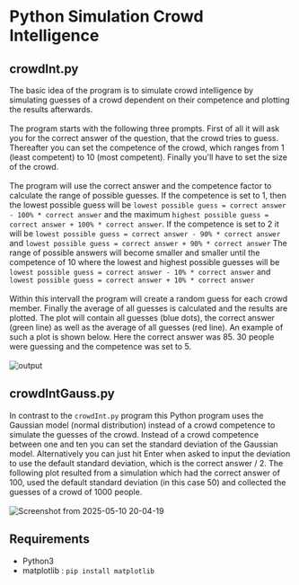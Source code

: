 # Python Simulation Crowd Intelligence
## crowdInt.py
The basic idea of the program is to simulate crowd intelligence by simulating guesses of a crowd dependent on their competence and plotting the results afterwards.<br><br>
The program starts with the following three prompts. First of all it will ask you for the correct answer of the question, that the crowd tries to guess.
Thereafter you can set the competence of the crowd, which ranges from 1 (least competent) to 10 (most competent). Finally you'll have to set the size of the crowd.<br><br> 
The program will use the correct answer and the competence factor to calculate the range of possible guesses. If the competence is set to 1, then the lowest possible guess will be
```lowest possible guess = correct answer - 100% * correct answer``` and the maximum ```highest possible guess = correct answer + 100% * correct answer```. 
If the competence is set to 2 it will be ```lowest possible guess = correct answer - 90% * correct answer``` and ```lowest possible guess = correct answer + 90% * correct answer```
The range of possible answers will become smaller and smaller until the competence of 10 where the lowest and highest possible guesses will be ```lowest possible guess = correct answer - 10% * correct answer```
and ```lowest possible guess = correct answer + 10% * correct answer```<br><br>Within this intervall the program will create a random guess for each crowd member.
Finally the average of all guesses is calculated and the results are plotted. The plot will contain all guesses (blue dots), the correct answer (green line) 
as well as the average of all guesses (red line). An example of such a plot is shown below. Here the correct answer was 85. 30 people were guessing and the competence was set to 5.<br><br>
![output](https://github.com/user-attachments/assets/5812dbd2-fbc6-4fe5-b646-1b32512a4a20)
## crowdIntGauss.py
In contrast to the ```crowdInt.py``` program this Python program uses the Gaussian model (normal distribution) instead of a crowd competence to simulate the guesses of the crowd. Instead of a crowd competence between one and ten you can set the standard deviation of the Gaussian model. Alternatively you can just hit Enter when asked to input the deviation to use the default standard deviation, which is the correct answer / 2. 
The following plot resulted from a simulation which had the correct answer of 100, used the default standard deviation (in this case 50) and collected the guesses of a crowd of 1000 people.<br><br>
![Screenshot from 2025-05-10 20-04-19](https://github.com/user-attachments/assets/96e8825b-0821-43e5-8f66-2d4d077f0746)
## Requirements
* Python3
* matplotlib : ```pip install matplotlib```
